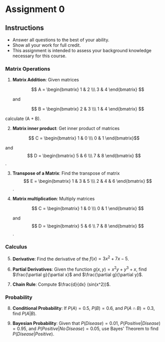 # Assignment 0

## Instructions

- Answer all questions to the best of your ability.
- Show all your work for full credit.
- This assignment is intended to assess your background knowledge necessary for this course.

### Matrix Operations

1. **Matrix Addition**: Given matrices
   
   $$
   A = \begin{bmatrix} 1 & 2 \\\ 3 & 4 \end{bmatrix}
   $$
   
   and 
   
   $$
   B = \begin{bmatrix} 2 & 3 \\\ 1 & 4 \end{bmatrix}
   $$
   
calculate (A + B).

2. **Matrix inner product**: Get inner product of matrices 
   
```math
   C = \begin{bmatrix} 1 & 0 \\\ 0 & 1 \end{bmatrix}
```
   
   and 
   $$
   D = \begin{bmatrix} 5 & 6 \\\ 7 & 8 \end{bmatrix}
   $$.

3. **Transpose of a Matrix**: Find the transpose of matrix
   $$
   E = \begin{bmatrix} 1 & 3 & 5 \\\ 2 & 4 & 6 \end{bmatrix}
   $$.

4. **Matrix multiplication**: Multiply matrices 
   
   $$
   C = \begin{bmatrix} 1 & 0 \\\ 0 & 1 \end{bmatrix}
   $$
   
   and 
   $$
   D = \begin{bmatrix} 5 & 6 \\ 7 & 8 \end{bmatrix}
   $$.

### Calculus

5. **Derivative**: Find the derivative of the 
   $f(x) = 3x^2 + 7x - 5$.

6. **Partial Derivatives**: Given the function $g(x, y) = x^2 y + y^3 + x$, find $\frac{\partial g}{\partial x}$ and $\frac{\partial g}{\partial y}$.

7. **Chain Rule**: Compute $\frac{d}{dx} (sin(x^2))$.

### Probability

8. **Conditional Probability**: If $P(A) = 0.5$, $P(B) = 0.6$, and $P(A \cap B) = 0.3$, find $P(A | B)$.

9. **Bayesian Probability**: Given that $P(Disease) = 0.01$, $P(Positive | Disease) = 0.95$, and $P(Positive | No\, Disease) = 0.05$, use Bayes' Theorem to find $P(Disease | Positive)$.
